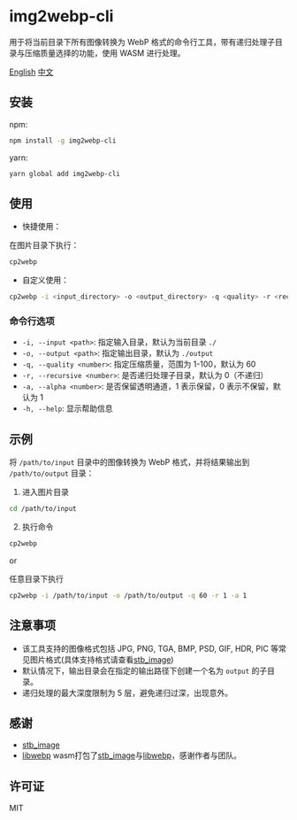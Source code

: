 # img2webp-cli

用于将当前目录下所有图像转换为 WebP 格式的命令行工具，带有递归处理子目录与压缩质量选择的功能，使用 WASM 进行处理。


[English](./readme_en.md)
[中文](./readme.md)

## 安装

npm:
```bash
npm install -g img2webp-cli
```

yarn:
```bash
yarn global add img2webp-cli
```

## 使用

* 快捷使用：

在图片目录下执行：

```bash
cp2webp
```

* 自定义使用：

```bash
cp2webp -i <input_directory> -o <output_directory> -q <quality> -r <recursive> -a <alpha>
```

### 命令行选项

- `-i, --input <path>`: 指定输入目录，默认为当前目录 `./`
- `-o, --output <path>`: 指定输出目录，默认为 `./output`
- `-q, --quality <number>`: 指定压缩质量，范围为 1-100，默认为 60
- `-r, --recursive <number>`: 是否递归处理子目录，默认为 0（不递归）
- `-a, --alpha <number>`: 是否保留透明通道，1 表示保留，0 表示不保留，默认为 1
- `-h, --help`: 显示帮助信息

## 示例

将 `/path/to/input` 目录中的图像转换为 WebP 格式，并将结果输出到 `/path/to/output` 目录：
1. 进入图片目录
```bash
cd /path/to/input
```
2. 执行命令
```bash
cp2webp
```
or

任意目录下执行
```bash
cp2webp -i /path/to/input -o /path/to/output -q 60 -r 1 -a 1
```

## 注意事项

- 该工具支持的图像格式包括 JPG, PNG, TGA, BMP, PSD, GIF, HDR, PIC 等常见图片格式(具体支持格式请查看[stb_image](https://github.com/nothings/stb))
- 默认情况下，输出目录会在指定的输出路径下创建一个名为 `output` 的子目录。
- 递归处理的最大深度限制为 5 层，避免递归过深，出现意外。

## 感谢

- [stb_image](https://github.com/nothings/stb)
- [libwebp](https://chromium.googlesource.com/webm/libwebp)
wasm打包了[stb_image](https://github.com/nothings/stb)与[libwebp](https://chromium.googlesource.com/webm/libwebp)，感谢作者与团队。

## 许可证

MIT